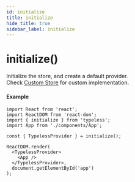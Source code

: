 ```yaml
---
id: initialize
title: initialize
hide_title: true
sidebar_label: initialize
---
```


# initialize()
Initialize the store, and create a default provider.  
Check [Custom Store](/using-typeless/custom-store) for custom implementation.


#### Example

```tsx
import React from 'react';
import ReactDOM from 'react-dom';
import { initialize } from 'typeless';
import App from './components/App';

const { TypelessProvider } = initialize();

ReactDOM.render(
  <TypelessProvider>
    <App />
  </TypelessProvider>,
  document.getElementById('app')
);

```